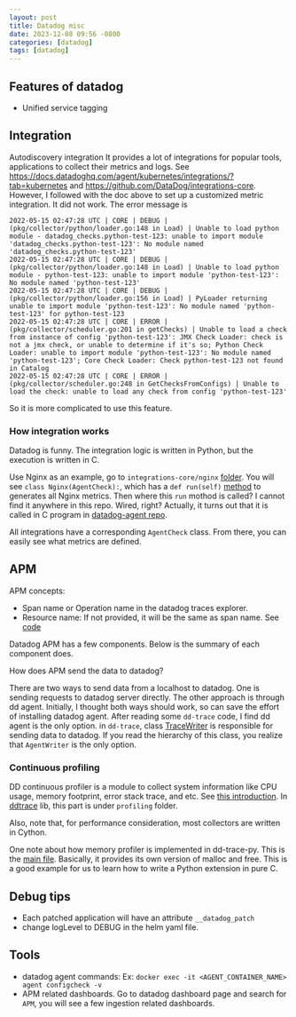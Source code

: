 ```yaml
---
layout: post
title: Datadog misc
date: 2023-12-08 09:56 -0800
categories: [datadog]
tags: [datadog]
---
```


## Features of datadog

- Unified service tagging

## Integration

Autodiscovery integration It provides a lot of integrations for popular tools,
applications to collect their metrics and logs. See
<https://docs.datadoghq.com/agent/kubernetes/integrations/?tab=kubernetes> and
<https://github.com/DataDog/integrations-core>. However, I followed with the
doc above to set up a customized metric integration. It did not work. The error
message is

```
2022-05-15 02:47:28 UTC | CORE | DEBUG | (pkg/collector/python/loader.go:148 in Load) | Unable to load python module - datadog_checks.python-test-123: unable to import module 'datadog_checks.python-test-123': No module named 'datadog_checks.python-test-123'
2022-05-15 02:47:28 UTC | CORE | DEBUG | (pkg/collector/python/loader.go:148 in Load) | Unable to load python module - python-test-123: unable to import module 'python-test-123': No module named 'python-test-123'
2022-05-15 02:47:28 UTC | CORE | DEBUG | (pkg/collector/python/loader.go:156 in Load) | PyLoader returning unable to import module 'python-test-123': No module named 'python-test-123' for python-test-123
2022-05-15 02:47:28 UTC | CORE | ERROR | (pkg/collector/scheduler.go:201 in getChecks) | Unable to load a check from instance of config 'python-test-123': JMX Check Loader: check is not a jmx check, or unable to determine if it's so; Python Check Loader: unable to import module 'python-test-123': No module named 'python-test-123'; Core Check Loader: Check python-test-123 not found in Catalog
2022-05-15 02:47:28 UTC | CORE | ERROR | (pkg/collector/scheduler.go:248 in GetChecksFromConfigs) | Unable to load the check: unable to load any check from config 'python-test-123'
```

So it is more complicated to use this feature.

### How integration works

Datadog is funny. The integration logic is written in Python, but the execution
is written in C.

Use Nginx as an example, go to `integrations-core/nginx`
[folder](https://github.com/DataDog/integrations-core/blob/e0420b8f9afe7b1c0e6dfd374b1f0c458a1f8eb9/nginx/datadog_checks/nginx/nginx.py#L29).
You will see `class Nginx(AgentCheck):`, which has a `def run(self)`
[method](https://github.com/DataDog/integrations-core/blob/7d15bd83bad8762f1b64acc46e6fa39b81e66c30/datadog_checks_base/datadog_checks/base/checks/base.py#L1085)
to generates all Nginx metrics. Then where this `run` mothod is called? I
cannot find it anywhere in this repo. Wired, right? Actually, it turns out that
it is called in C program in
[datadog-agent repo](https://github.com/DataDog/datadog-agent/blob/336d77ebceec4734d0349b985ffa4f32456954ac/rtloader/three/three.cpp#L386).

All integrations have a corresponding `AgentCheck` class. From there, you can
easily see what metrics are defined.

## APM

APM concepts:

- Span name or Operation name in the datadog traces explorer.
- Resource name: If not provided, it will be the same as span name. See
  [code](https://github.com/DataDog/dd-trace-py/blob/fdb82b092714a75192a09957ac151e849955c77f/ddtrace/span.py#L138)

Datadog APM has a few components. Below is the summary of each component does.

How does APM send the data to datadog?

There are two ways to send data from a localhost to datadog. One is sending
requests to datadog server directly. The other approach is through dd agent.
Initially, I thought both ways should work, so can save the effort of
installing datadog agent. After reading some `dd-trace` code, I find dd agent
is the only option. in `dd-trace`, class
[TraceWriter](https://github.com/DataDog/dd-trace-py/blob/08cc2b61a11d493e801026ab1e82e678d92cfaad/ddtrace/internal/writer/writer.py#L106)
is responsible for sending data to datadog. If you read the hierarchy of this
class, you realize that `AgentWriter` is the only option.

### Continuous profiling

DD continuous profiler is a module to collect system information like CPU
usage, memory footprint, error stack trace, and etc. See
[this introduction](https://www.datadoghq.com/blog/engineering/how-we-wrote-a-python-profiler/).
In
[ddtrace](https://github.com/DataDog/dd-trace-py/blob/9b05c3b873eafb1e4a98824a06a4f03b98b27973/ddtrace/profiling/collector/stack.pyx#L476)
lib, this part is under `profiling` folder.

Also, note that, for performance consideration, most collectors are written in
Cython.

One note about how memory profiler is implemented in dd-trace-py. This is the
[main file](https://github.com/DataDog/dd-trace-py/blob/08cc2b61a11d493e801026ab1e82e678d92cfaad/ddtrace/profiling/collector/_memalloc.c#L432).
Basically, it provides its own version of malloc and free. This is a good
example for us to learn how to write a Python extension in pure C.

## Debug tips

- Each patched application will have an attribute `__datadog_patch`
- change logLevel to DEBUG in the helm yaml file.

## Tools

- datadog agent commands: Ex:
  `docker exec -it <AGENT_CONTAINER_NAME> agent configcheck -v`
- APM related dashboards. Go to datadog dashboard page and search for `APM`,
  you will see a few ingestion related dashboards.
